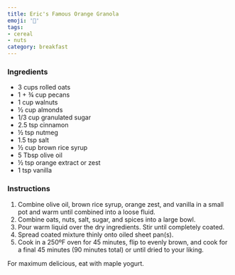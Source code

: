 ```yaml
---
title: Eric's Famous Orange Granola
emoji: '🌰'
tags:
- cereal
- nuts
category: breakfast
---
```


### Ingredients

- 3 cups rolled oats
- 1 + ¾ cup pecans
- 1 cup walnuts
- ½ cup almonds
- 1/3 cup granulated sugar
- 2.5 tsp cinnamon
- ½ tsp nutmeg
- 1.5 tsp salt
- ½ cup brown rice syrup
- 5 Tbsp olive oil
- ½ tsp orange extract or zest
- 1 tsp vanilla

### Instructions

1. Combine olive oil, brown rice syrup, orange zest, and vanilla in a small pot and warm until combined into a loose fluid.
2. Combine oats, nuts, salt, sugar, and spices into a large bowl.
3. Pour warm liquid over the dry ingredients. Stir until completely coated.
4. Spread coated mixture thinly onto oiled sheet pan(s).
5. Cook in a 250ºF oven for 45 minutes, flip to evenly brown, and cook for a final 45 minutes (90 minutes total) or until dried to your liking.

For maximum delicious, eat with maple yogurt.